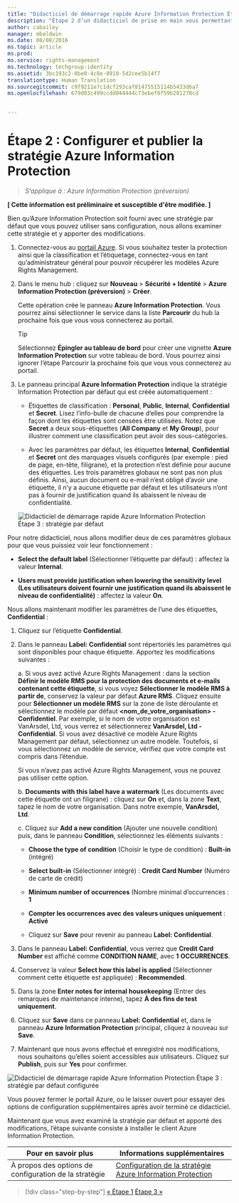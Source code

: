 ```yaml
---
title: "Didacticiel de démarrage rapide Azure Information Protection Étape 2 | Azure Rights Management"
description: "Étape 2 d’un didacticiel de prise en main vous permettant de tester rapidement Microsoft Azure Information Protection dans votre organisation en seulement quatre étapes et moins de 15 minutes."
author: cabailey
manager: mbaldwin
ms.date: 08/08/2016
ms.topic: article
ms.prod: 
ms.service: rights-management
ms.technology: techgroup-identity
ms.assetid: 3bc193c2-0be0-4c8e-8910-5d2cee5b14f7
translationtype: Human Translation
ms.sourcegitcommit: c9f9211e7c1dcf293caf81475515114b5433d6a7
ms.openlocfilehash: 679d03c499ccdd044444c73ebef8f59b281278cd


---
```


# Étape 2 : Configurer et publier la stratégie Azure Information Protection

>*S’applique à : Azure Information Protection (préversion)*

**[ Cette information est préliminaire et susceptible d'être modifiée. ]**

Bien qu’Azure Information Protection soit fourni avec une stratégie par défaut que vous pouvez utiliser sans configuration, nous allons examiner cette stratégie et y apporter des modifications.

1. Connectez-vous au [portail Azure](https://portal.azure.com). Si vous souhaitez tester la protection ainsi que la classification et l’étiquetage, connectez-vous en tant qu’administrateur général pour pouvoir récupérer les modèles Azure Rights Management.
 
2. Dans le menu hub : cliquez sur **Nouveau** > **Sécurité + Identité** > **Azure Information Protection (préversion)** > **Créer**.

    Cette opération crée le panneau **Azure Information Protection**. Vous pourrez ainsi sélectionner le service dans la liste **Parcourir** du hub la prochaine fois que vous vous connecterez au portail. 

    > [!TIP] 
    > Sélectionnez **Épingler au tableau de bord** pour créer une vignette **Azure Information Protection** sur votre tableau de bord. Vous pourrez ainsi ignorer l’étape Parcourir la prochaine fois que vous vous connecterez au portail.

3.  Le panneau principal **Azure Information Protection** indique la stratégie Information Protection par défaut qui est créée automatiquement :
    
    - Étiquettes de classification : **Personal**, **Public**, **Internal**, **Confidential** et **Secret**. Lisez l’info-bulle de chacune d’elles pour comprendre la façon dont les étiquettes sont censées être utilisées. Notez que **Secret** a deux sous-étiquettes (**All Company** et **My Group**), pour illustrer comment une classification peut avoir des sous-catégories.

    - Avec les paramètres par défaut, les étiquettes **Internal**, **Confidential** et **Secret** ont des marquages visuels configurés (par exemple : pied de page, en-tête, filigrane), et la protection n’est définie pour aucune des étiquettes. Les trois paramètres globaux ne sont pas non plus définis. Ainsi, aucun document ou e-mail n’est obligé d’avoir une étiquette, il n’y a aucune étiquette par défaut et les utilisateurs n’ont pas à fournir de justification quand ils abaissent le niveau de confidentialité.

    ![Didacticiel de démarrage rapide Azure Information Protection Étape 3 : stratégie par défaut](../media/info-protect-policy.png)

Pour notre didacticiel, nous allons modifier deux de ces paramètres globaux pour que vous puissiez voir leur fonctionnement :

-  **Select the default label** (Sélectionner l’étiquette par défaut) : affectez la valeur **Internal**.

- **Users must provide justification when lowering the sensitivity level (Les utilisateurs doivent fournir une justification quand ils abaissent le niveau de confidentialité)** : affectez la valeur **On**.

Nous allons maintenant modifier les paramètres de l’une des étiquettes, **Confidential** :

1. Cliquez sur l’étiquette **Confidential**.

2. Dans le panneau **Label: Confidential** sont répertoriés les paramètres qui sont disponibles pour chaque étiquette. Apportez les modifications suivantes :

    a. Si vous avez activé Azure Rights Management : dans la section **Définir le modèle RMS pour la protection des documents et e-mails contenant cette étiquette**, si vous voyez **Sélectionner le modèle RMS à partir de**, conservez la valeur par défaut **Azure RMS**. Cliquez ensuite pour **Sélectionner un modèle RMS** sur la zone de liste déroulante et sélectionnez le modèle par défaut **\<nom_de_votre_organisation> - Confidentiel**. Par exemple, si le nom de votre organisation est VanArsdel, Ltd, vous verrez et sélectionnerez **VanArsdel, Ltd - Confidential**. Si vous avez désactivé ce modèle Azure Rights Management par défaut, sélectionnez un autre modèle. Toutefois, si vous sélectionnez un modèle de service, vérifiez que votre compte est compris dans l’étendue.
    
    Si vous n’avez pas activé Azure Rights Management, vous ne pouvez pas utiliser cette option.
    
    b. **Documents with this label have a watermark** (Les documents avec cette étiquette ont un filigrane) : cliquez sur **On** et, dans la zone **Text**, tapez le nom de votre organisation. Dans notre exemple, **VanArsdel, Ltd**. 
    
    c. Cliquez sur **Add a new condition** (Ajouter une nouvelle condition) puis, dans le panneau **Condition**, sélectionnez les éléments suivants :
    
    - **Choose the type of condition** (Choisir le type de condition) : **Built-in** (intégré)
    
    - **Select built-in** (Sélectionner intégré) : **Credit Card Number** (Numéro de carte de crédit)
    
    - **Minimum number of occurrences** (Nombre minimal d’occurrences : **1**
    
    - **Compter les occurrences avec des valeurs uniques uniquement** : **Activé**
    
    - Cliquez sur **Save** pour revenir au panneau **Label: Confidential**.

3. Dans le panneau **Label: Confidential**, vous verrez que **Credit Card Number** est affiché comme **CONDITION NAME**, avec **1** **OCCURRENCES**.

4. Conservez la valeur **Select how this label is applied** (Sélectionner comment cette étiquette est appliquée) : **Recommended**.

5. Dans la zone **Enter notes for internal housekeeping** (Entrer des remarques de maintenance interne), tapez **À des fins de test uniquement**.

6. Cliquez sur **Save** dans ce panneau **Label: Confidential** et, dans le panneau **Azure Information Protection** principal, cliquez à nouveau sur **Save**.

7. Maintenant que nous avons effectué et enregistré nos modifications, nous souhaitons qu’elles soient accessibles aux utilisateurs. Cliquez sur **Publish**, puis sur **Yes** pour confirmer.

![Didacticiel de démarrage rapide Azure Information Protection Étape 3 : stratégie par défaut configurée](../media/info-protect-policy-configured.png)

Vous pouvez fermer le portail Azure, ou le laisser ouvert pour essayer des options de configuration supplémentaires après avoir terminé ce didacticiel.

Maintenant que vous avez examiné la stratégie par défaut et apporté des modifications, l’étape suivante consiste à installer le client Azure Information Protection.

|Pour en savoir plus|Informations supplémentaires|
|--------------------------------|--------------------------|
|À propos des options de configuration de la stratégie|[Configuration de la stratégie Azure Information Protection](configure-policy.md)|


>[!div class="step-by-step"]
[&#171; Étape 1](infoprotect-tutorial-step1.md)
[Étape 3 &#187;](infoprotect-tutorial-step3.md)


<!--HONumber=Aug16_HO4-->


